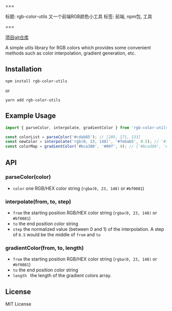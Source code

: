 ===

标题: rgb-color-utils 又一个前端RGB颜色小工具
标签: 前端, npm包, 工具

===

[项目git仓库](https://github.com/parksben/rgb-color-utils)

A simple utils library for RGB colors which provides some convenient methods such as color interpolation, gradient generation, etc.

## Installation
```
npm install rgb-color-utils
```
or

```
yarn add rgb-color-utils
```

## Example Usage

```js
import { parseColor, interpolate, gradientColor } from 'rgb-color-utils';

const colorList = parseColor('#cdab85'); // [205, 171, 133]
const newColor = interpolate('rgb(0, 23, 148)', '#febab5', 0.5); // '#7f69a5'
const colorMap = gradientColor('#bca380', '#00f', 4); // ['#bca380', '#8d7aa0', '#5e52c0', '#2f29df']
```

## API

### parseColor(color)

- `color` one RGB/HEX color string (`rgba(0, 23, 148)` or `#bf0081`)

### interpolate(from, to, step)

- `from` the starting position RGB/HEX color string (`rgba(0, 23, 148)` or `#bf0081`)
- `to` the end position color string
- `step` the normalized value (between 0 and 1) of the interpolation. A step of `0.5` would be the middle of `from` and `to`

### gradientColor(from, to, length)

- `from` the starting position RGB/HEX color string (`rgba(0, 23, 148)` or `#bf0081`)
- `to` the end position color string
- `length ` the length of the gradient colors array.

## License

MIT License
